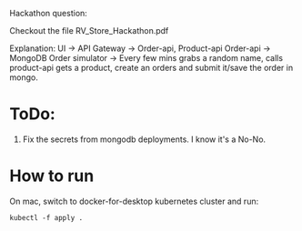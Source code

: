 Hackathon question:

Checkout the file RV_Store_Hackathon.pdf

Explanation:
UI -> API Gateway -> Order-api, Product-api
Order-api -> MongoDB
Order simulator -> Every few mins grabs a random name, calls product-api gets a product, create an orders and submit it/save the order in mongo.


# ToDo:

1. Fix the secrets from mongodb deployments. I know it's a No-No.

# How to run


On mac, switch to docker-for-desktop kubernetes cluster and run:

```
kubectl -f apply .
```
